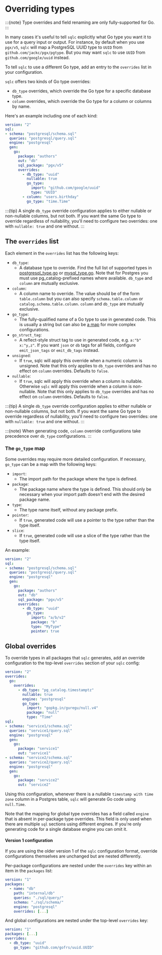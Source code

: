 # Overriding types

:::{note}
Type overrides and field renaming are only fully-supported for Go.
:::

In many cases it's useful to tell `sqlc` explicitly what Go type you want it to
use for a query input or output. For instance, by default when you use
`pgx/v5`, `sqlc` will map a PostgreSQL UUID type to `UUID` from `github.com/jackc/pgx/pgtype`.
But you may want `sqlc` to use `UUID` from `github.com/google/uuid` instead.

To tell `sqlc` to use a different Go type, add an entry to the `overrides` list in your
configuration.

`sqlc` offers two kinds of Go type overrides:
* `db_type` overrides, which override the Go type for a specific database type.
* `column` overrides, which override the Go type for a column or columns by name.

Here's an example including one of each kind:

```yaml
version: "2"
sql:
- schema: "postgresql/schema.sql"
  queries: "postgresql/query.sql"
  engine: "postgresql"
  gen:
    go: 
      package: "authors"
      out: "db"
      sql_package: "pgx/v5"
      overrides:
        - db_type: "uuid"
          nullable: true
          go_type:
            import: "github.com/google/uuid"
            type: "UUID"
        - column: "users.birthday"
          go_type: "time.Time"
```

:::{tip}
  A single `db_type` override configuration applies to either nullable or non-nullable
  columns, but not both. If you want the same Go type to override regardless of
  nullability, you'll need to configure two overrides: one with `nullable: true` and one without.
:::

## The `overrides` list

Each element in the `overrides` list has the following keys:

- `db_type`:
  - A database type to override. Find the full list of supported types in [postgresql_type.go](https://github.com/sqlc-dev/sqlc/blob/main/internal/codegen/golang/postgresql_type.go#L12) or [mysql_type.go](https://github.com/sqlc-dev/sqlc/blob/main/internal/codegen/golang/mysql_type.go#L12). Note that for Postgres you must use pg_catalog-prefixed names where available. `db_type` and `column` are mutually exclusive.
- `column`:
  - A column name to override. The value should be of the form `table.column` but you can also specify `schema.table.column` or `catalog.schema.table.column`. `column` and `db_type` are mutually exclusive.
- `go_type`:
  - The fully-qualified name of a Go type to use in generated code. This is usually a string but can also be [a map](#the-go-type-map) for more complex configurations.
- `go_struct_tag`:
  - A reflect-style struct tag to use in generated code, e.g. `a:"b" x:"y,z"`.
    If you want `json` or `db` tags for all fields, configure `emit_json_tags` or `emit_db_tags` instead.
- `unsigned`:
  - If `true`, sqlc will apply this override when a numeric column is unsigned.
    Note that this only applies to `db_type` overrides and has no effect on `column` overrides.
    Defaults to `false`.
- `nullable`:
  - If `true`, sqlc will apply this override when a column is nullable.
    Otherwise `sqlc` will apply this override when a column is non-nullable.
    Note that this only applies to `db_type` overrides and has no effect on `column` overrides.
    Defaults to `false`.

:::{tip}
  A single `db_type` override configuration applies to either nullable or non-nullable
  columns, but not both. If you want the same Go type to override regardless of nullability, you'll
  need to configure two overrides: one with `nullable: true` and one without.
:::

:::{note}
When generating code, `column` override configurations take precedence over `db_type` configurations.
:::

### The `go_type` map

Some overrides may require more detailed configuration. If necessary, `go_type`
can be a map with the following keys:

- `import`:
  - The import path for the package where the type is defined.
- `package`:
  - The package name where the type is defined. This should only be necessary when your import path doesn't end with the desired package name.
- `type`:
  - The type name itself, without any package prefix.
- `pointer`:
  - If `true`, generated code will use a pointer to the type rather than the type itself.
- `slice`:
  - If `true`, generated code will use a slice of the type rather than the type itself.

An example:

```yaml
version: "2"
sql:
- schema: "postgresql/schema.sql"
  queries: "postgresql/query.sql"
  engine: "postgresql"
  gen:
    go:
      package: "authors"
      out: "db"
      sql_package: "pgx/v5"
      overrides:
        - db_type: "uuid"
          go_type:
            import: "a/b/v2"
            package: "b"
            type: "MyType"
            pointer: true
```

## Global overrides

To override types in all packages that `sqlc` generates, add an override
configuration to the top-level `overrides` section of your `sqlc` config:

```yaml
version: "2"
overrides:
  go:
    overrides:
      - db_type: "pg_catalog.timestamptz"
        nullable: true
        engine: "postgresql"
        go_type:
          import: "gopkg.in/guregu/null.v4"
          package: "null"
          type: "Time"
sql:
- schema: "service1/schema.sql"
  queries: "service1/query.sql"
  engine: "postgresql"
  gen:
    go: 
      package: "service1"
      out: "service1"
- schema: "service2/schema.sql"
  queries: "service2/query.sql"
  engine: "postgresql"
  gen:
    go:
      package: "service2"
      out: "service2"
```

Using this configuration, whenever there is a nullable `timestamp with time zone`
column in a Postgres table, `sqlc` will generate Go code using `null.Time`.

Note that the mapping for global type overrides has a field called `engine` that
is absent in per-package type overrides. This field is only used when there are
multiple `sql` sections using different engines. If you're only generating code
for a single database engine you can omit it.

#### Version 1 configuration

If you are using the older version 1 of the `sqlc` configuration format, override
configurations themselves are unchanged but are nested differently.

Per-package configurations are nested under the `overrides` key within an item
in the `packages` list:

```yaml
version: "1"
packages:
  - name: "db"
    path: "internal/db"
    queries: "./sql/query/"
    schema: "./sql/schema/"
    engine: "postgresql"
    overrides: [...]
```

And global configurations are nested under the top-level `overrides` key:

```yaml
version: "1"
packages: [...]
overrides:
  - db_type: "uuid"
    go_type: "github.com/gofrs/uuid.UUID"
```
